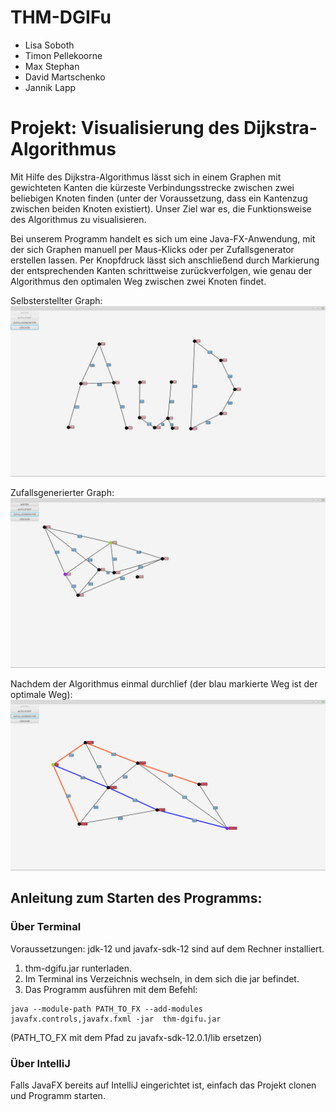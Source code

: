 # THM-DGIFu

* Lisa Soboth
* Timon Pellekoorne
* Max Stephan
* David Martschenko
* Jannik Lapp

# Projekt: Visualisierung des Dijkstra-Algorithmus

Mit Hilfe des Dijkstra-Algorithmus lässt sich in einem Graphen mit gewichteten 
Kanten die kürzeste Verbindungsstrecke zwischen zwei beliebigen Knoten finden 
(unter der Voraussetzung, dass ein Kantenzug zwischen beiden Knoten existiert).
Unser Ziel war es, die Funktionsweise des Algorithmus zu visualisieren.

Bei unserem Programm handelt es sich um eine Java-FX-Anwendung, mit der sich 
Graphen manuell per Maus-Klicks oder per Zufallsgenerator erstellen lassen.
Per Knopfdruck lässt sich anschließend durch Markierung der entsprechenden Kanten
schrittweise zurückverfolgen, wie genau der Algorithmus den optimalen Weg 
zwischen zwei Knoten findet.

Selbsterstellter Graph:
![selbsterstellter Graph](/images/dijkstra_AuD.png)

Zufallsgenerierter Graph:
![zufallsgenerierter Graph](/images/dijkstra_random.png)

Nachdem der Algorithmus einmal durchlief (der blau markierte Weg ist der optimale Weg):
![Graph nach Algorithmus](/images/dijkstra_finished.png)

## Anleitung zum Starten des Programms:

### Über Terminal
Voraussetzungen: jdk-12 und javafx-sdk-12 sind auf dem Rechner installiert. 
1. thm-dgifu.jar runterladen.
2. Im Terminal ins Verzeichnis wechseln, in dem sich die jar befindet.
3. Das Programm ausführen mit dem Befehl: 
~~~ shell
java --module-path PATH_TO_FX --add-modules javafx.controls,javafx.fxml -jar  thm-dgifu.jar
~~~
(PATH_TO_FX mit dem Pfad zu javafx-sdk-12.0.1/lib ersetzen)

### Über IntelliJ
Falls JavaFX bereits auf IntelliJ eingerichtet ist, einfach das Projekt clonen und Programm starten.